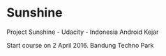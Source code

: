 # Sunshine
Project Sunshine - Udacity - Indonesia Android Kejar

Start course on 2 April 2016.
Bandung Techno Park
